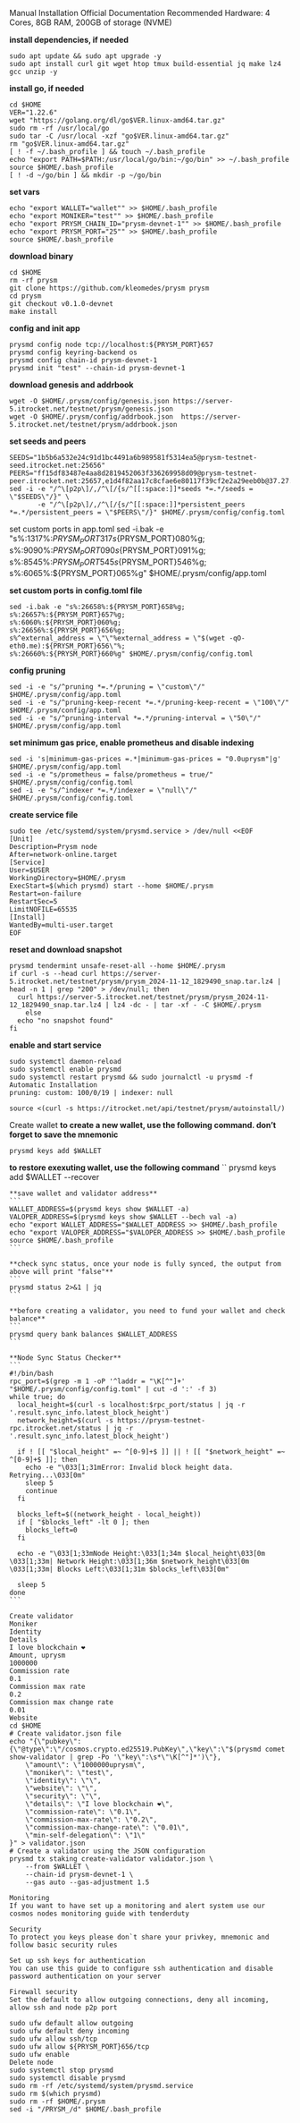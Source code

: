 Manual Installation
Official Documentation
Recommended Hardware: 4 Cores, 8GB RAM, 200GB of storage (NVME)

**install dependencies, if needed**
```
sudo apt update && sudo apt upgrade -y
sudo apt install curl git wget htop tmux build-essential jq make lz4 gcc unzip -y
```

**install go, if needed**
```
cd $HOME
VER="1.22.6"
wget "https://golang.org/dl/go$VER.linux-amd64.tar.gz"
sudo rm -rf /usr/local/go
sudo tar -C /usr/local -xzf "go$VER.linux-amd64.tar.gz"
rm "go$VER.linux-amd64.tar.gz"
[ ! -f ~/.bash_profile ] && touch ~/.bash_profile
echo "export PATH=$PATH:/usr/local/go/bin:~/go/bin" >> ~/.bash_profile
source $HOME/.bash_profile
[ ! -d ~/go/bin ] && mkdir -p ~/go/bin
```

**set vars**
```
echo "export WALLET="wallet"" >> $HOME/.bash_profile
echo "export MONIKER="test"" >> $HOME/.bash_profile
echo "export PRYSM_CHAIN_ID="prysm-devnet-1"" >> $HOME/.bash_profile
echo "export PRYSM_PORT="25"" >> $HOME/.bash_profile
source $HOME/.bash_profile
```

**download binary**
```
cd $HOME
rm -rf prysm
git clone https://github.com/kleomedes/prysm prysm
cd prysm
git checkout v0.1.0-devnet
make install
```

**config and init app**
```
prysmd config node tcp://localhost:${PRYSM_PORT}657
prysmd config keyring-backend os
prysmd config chain-id prysm-devnet-1
prysmd init "test" --chain-id prysm-devnet-1
```

**download genesis and addrbook**
```
wget -O $HOME/.prysm/config/genesis.json https://server-5.itrocket.net/testnet/prysm/genesis.json
wget -O $HOME/.prysm/config/addrbook.json  https://server-5.itrocket.net/testnet/prysm/addrbook.json
```

**set seeds and peers**
```
SEEDS="1b5b6a532e24c91d1bc4491a6b989581f5314ea5@prysm-testnet-seed.itrocket.net:25656"
PEERS="ff15df83487e4aa8d2819452063f336269958d09@prysm-testnet-peer.itrocket.net:25657,e1d4f82aa17c8cfae6e80117f39cf2e2a29eeb0b@37.27.112.131:10156,5f91fc0d6185fe29944bfa4698428f56cedbf0d2@152.53.66.0:25656,a53a6c4abbd4e4e212639dbff72e2c7295fd8cd8@213.199.43.242:29656,6616bf0bccdec74150ed492952879d394e8b4f22@62.171.161.196:17656,c8713da918b6c5ce36fc99b582c5eb9f9f3f2cd3@185.208.206.191:26656,729d9c4fe35efb9200b9775d2dfad0d5f7c7017b@77.237.244.73:29656,0b4b6be062055f913933597fe7d84c65286d444b@144.76.70.103:32656,5773b96f3a618bd1e5f18df04356ca44ee2cce0b@2.59.117.67:29656,f3dd019aafbee0483de1d5133f03e880d96cde6a@65.108.234.158:23656,cb36b0bf594bbb205827efd65fb2be0c82b4f854@176.9.126.78:20656"
sed -i -e "/^\[p2p\]/,/^\[/{s/^[[:space:]]*seeds *=.*/seeds = \"$SEEDS\"/}" \
       -e "/^\[p2p\]/,/^\[/{s/^[[:space:]]*persistent_peers *=.*/persistent_peers = \"$PEERS\"/}" $HOME/.prysm/config/config.toml
```

set custom ports in app.toml
sed -i.bak -e "s%:1317%:${PRYSM_PORT}317%g;
s%:8080%:${PRYSM_PORT}080%g;
s%:9090%:${PRYSM_PORT}090%g;
s%:9091%:${PRYSM_PORT}091%g;
s%:8545%:${PRYSM_PORT}545%g;
s%:8546%:${PRYSM_PORT}546%g;
s%:6065%:${PRYSM_PORT}065%g" $HOME/.prysm/config/app.toml

**set custom ports in config.toml file**
```
sed -i.bak -e "s%:26658%:${PRYSM_PORT}658%g;
s%:26657%:${PRYSM_PORT}657%g;
s%:6060%:${PRYSM_PORT}060%g;
s%:26656%:${PRYSM_PORT}656%g;
s%^external_address = \"\"%external_address = \"$(wget -qO- eth0.me):${PRYSM_PORT}656\"%;
s%:26660%:${PRYSM_PORT}660%g" $HOME/.prysm/config/config.toml
```

**config pruning**
```
sed -i -e "s/^pruning *=.*/pruning = \"custom\"/" $HOME/.prysm/config/app.toml 
sed -i -e "s/^pruning-keep-recent *=.*/pruning-keep-recent = \"100\"/" $HOME/.prysm/config/app.toml
sed -i -e "s/^pruning-interval *=.*/pruning-interval = \"50\"/" $HOME/.prysm/config/app.toml
```

**set minimum gas price, enable prometheus and disable indexing**
```
sed -i 's|minimum-gas-prices =.*|minimum-gas-prices = "0.0uprysm"|g' $HOME/.prysm/config/app.toml
sed -i -e "s/prometheus = false/prometheus = true/" $HOME/.prysm/config/config.toml
sed -i -e "s/^indexer *=.*/indexer = \"null\"/" $HOME/.prysm/config/config.toml
```

**create service file**
```
sudo tee /etc/systemd/system/prysmd.service > /dev/null <<EOF
[Unit]
Description=Prysm node
After=network-online.target
[Service]
User=$USER
WorkingDirectory=$HOME/.prysm
ExecStart=$(which prysmd) start --home $HOME/.prysm
Restart=on-failure
RestartSec=5
LimitNOFILE=65535
[Install]
WantedBy=multi-user.target
EOF
```

**reset and download snapshot**
```
prysmd tendermint unsafe-reset-all --home $HOME/.prysm
if curl -s --head curl https://server-5.itrocket.net/testnet/prysm/prysm_2024-11-12_1829490_snap.tar.lz4 | head -n 1 | grep "200" > /dev/null; then
  curl https://server-5.itrocket.net/testnet/prysm/prysm_2024-11-12_1829490_snap.tar.lz4 | lz4 -dc - | tar -xf - -C $HOME/.prysm
    else
  echo "no snapshot found"
fi
```

**enable and start service**
```
sudo systemctl daemon-reload
sudo systemctl enable prysmd
sudo systemctl restart prysmd && sudo journalctl -u prysmd -f
Automatic Installation
pruning: custom: 100/0/19 | indexer: null

source <(curl -s https://itrocket.net/api/testnet/prysm/autoinstall/)
```

Create wallet
**to create a new wallet, use the following command. don’t forget to save the mnemonic**
```
prysmd keys add $WALLET
```

**to restore exexuting wallet, use the following command**
``
prysmd keys add $WALLET --recover
````
**save wallet and validator address**
```
WALLET_ADDRESS=$(prysmd keys show $WALLET -a)
VALOPER_ADDRESS=$(prysmd keys show $WALLET --bech val -a)
echo "export WALLET_ADDRESS="$WALLET_ADDRESS >> $HOME/.bash_profile
echo "export VALOPER_ADDRESS="$VALOPER_ADDRESS >> $HOME/.bash_profile
source $HOME/.bash_profile
```

**check sync status, once your node is fully synced, the output from above will print "false"**
```
prysmd status 2>&1 | jq 
```

**before creating a validator, you need to fund your wallet and check balance**
```
prysmd query bank balances $WALLET_ADDRESS
```

**Node Sync Status Checker**
```
#!/bin/bash
rpc_port=$(grep -m 1 -oP '^laddr = "\K[^"]+' "$HOME/.prysm/config/config.toml" | cut -d ':' -f 3)
while true; do
  local_height=$(curl -s localhost:$rpc_port/status | jq -r '.result.sync_info.latest_block_height')
  network_height=$(curl -s https://prysm-testnet-rpc.itrocket.net/status | jq -r '.result.sync_info.latest_block_height')

  if ! [[ "$local_height" =~ ^[0-9]+$ ]] || ! [[ "$network_height" =~ ^[0-9]+$ ]]; then
    echo -e "\033[1;31mError: Invalid block height data. Retrying...\033[0m"
    sleep 5
    continue
  fi

  blocks_left=$((network_height - local_height))
  if [ "$blocks_left" -lt 0 ]; then
    blocks_left=0
  fi

  echo -e "\033[1;33mNode Height:\033[1;34m $local_height\033[0m \033[1;33m| Network Height:\033[1;36m $network_height\033[0m \033[1;33m| Blocks Left:\033[1;31m $blocks_left\033[0m"

  sleep 5
done
```

Create validator
Moniker
Identity
Details
I love blockchain ❤️
Amount, uprysm
1000000
Commission rate
0.1
Commission max rate
0.2
Commission max change rate
0.01
Website
cd $HOME
# Create validator.json file
echo "{\"pubkey\":{\"@type\":\"/cosmos.crypto.ed25519.PubKey\",\"key\":\"$(prysmd comet show-validator | grep -Po '\"key\":\s*\"\K[^"]*')\"},
    \"amount\": \"1000000uprysm\",
    \"moniker\": \"test\",
    \"identity\": \"\",
    \"website\": \"\",
    \"security\": \"\",
    \"details\": \"I love blockchain ❤️\",
    \"commission-rate\": \"0.1\",
    \"commission-max-rate\": \"0.2\",
    \"commission-max-change-rate\": \"0.01\",
    \"min-self-delegation\": \"1\"
}" > validator.json
# Create a validator using the JSON configuration
prysmd tx staking create-validator validator.json \
    --from $WALLET \
    --chain-id prysm-devnet-1 \
	--gas auto --gas-adjustment 1.5
	
Monitoring
If you want to have set up a monitoring and alert system use our cosmos nodes monitoring guide with tenderduty

Security
To protect you keys please don`t share your privkey, mnemonic and follow basic security rules

Set up ssh keys for authentication
You can use this guide to configure ssh authentication and disable password authentication on your server

Firewall security
Set the default to allow outgoing connections, deny all incoming, allow ssh and node p2p port

sudo ufw default allow outgoing 
sudo ufw default deny incoming 
sudo ufw allow ssh/tcp 
sudo ufw allow ${PRYSM_PORT}656/tcp
sudo ufw enable
Delete node
sudo systemctl stop prysmd
sudo systemctl disable prysmd
sudo rm -rf /etc/systemd/system/prysmd.service
sudo rm $(which prysmd)
sudo rm -rf $HOME/.prysm
sed -i "/PRYSM_/d" $HOME/.bash_profile
